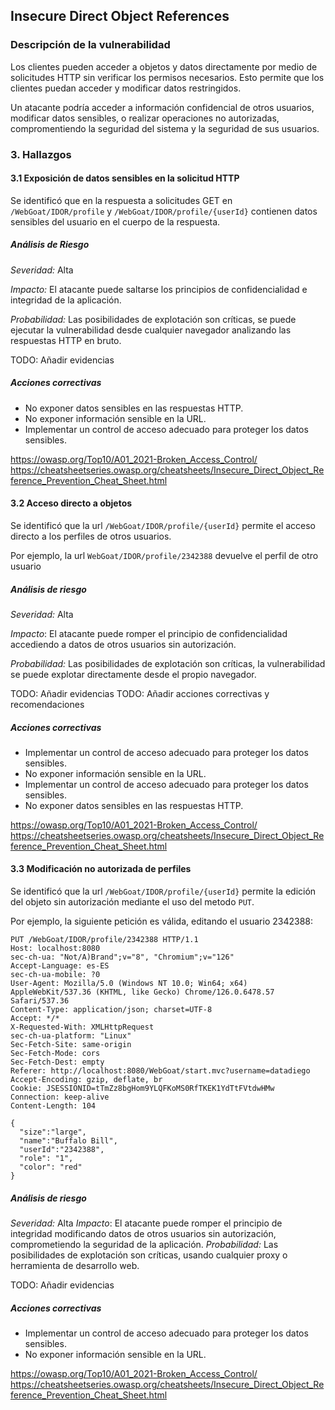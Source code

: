 ## Insecure Direct Object References

### Descripción de la vulnerabilidad

Los clientes pueden acceder a objetos y datos directamente por medio de solicitudes HTTP sin verificar los permisos necesarios. Esto permite que los clientes puedan acceder y modificar datos restringidos.

Un atacante podría acceder a información confidencial de otros usuarios, modificar datos sensibles, o realizar operaciones no autorizadas, compromentiendo la seguridad del sistema y la seguridad de sus usuarios.

### 3. Hallazgos

#### 3.1 Exposición de datos sensibles en la solicitud HTTP

Se identificó que en la respuesta a solicitudes GET en `/WebGoat/IDOR/profile` y `/WebGoat/IDOR/profile/{userId}` contienen datos sensibles del usuario en el cuerpo de la respuesta. 

##### Análisis de Riesgo

*Severidad:* Alta

*Impacto:* El atacante puede saltarse los principios de confidencialidad e integridad de la aplicación.

*Probabilidad:* Las posibilidades de explotación son críticas, se puede ejecutar la vulnerabilidad desde cualquier navegador analizando las respuestas HTTP en bruto.

TODO: Añadir evidencias

##### Acciones correctivas

- No exponer datos sensibles en las respuestas HTTP.
- No exponer información sensible en la URL.
- Implementar un control de acceso adecuado para proteger los datos sensibles.

https://owasp.org/Top10/A01_2021-Broken_Access_Control/
https://cheatsheetseries.owasp.org/cheatsheets/Insecure_Direct_Object_Reference_Prevention_Cheat_Sheet.html

#### 3.2 Acceso directo a objetos

Se identificó que la url `/WebGoat/IDOR/profile/{userId}` permite el acceso directo a los perfiles de otros usuarios.

Por ejemplo, la url `WebGoat/IDOR/profile/2342388` devuelve el perfil de otro usuario

##### Análisis de riesgo

*Severidad:* Alta

*Impacto*: El atacante puede romper el principio de confidencialidad accediendo a datos de otros usuarios sin autorización.

*Probabilidad:* Las posibilidades de explotación son críticas, la vulnerabilidad se puede explotar directamente desde el propio navegador.

TODO: Añadir evidencias
TODO: Añadir acciones correctivas y recomendaciones

##### Acciones correctivas

- Implementar un control de acceso adecuado para proteger los datos sensibles.
- No exponer información sensible en la URL.
- Implementar un control de acceso adecuado para proteger los datos sensibles.
- No exponer datos sensibles en las respuestas HTTP.

https://owasp.org/Top10/A01_2021-Broken_Access_Control/
https://cheatsheetseries.owasp.org/cheatsheets/Insecure_Direct_Object_Reference_Prevention_Cheat_Sheet.html

#### 3.3 Modificación no autorizada de perfiles

Se identificó que la url `/WebGoat/IDOR/profile/{userId}` permite la edición del objeto sin autorización mediante el uso del metodo `PUT`.

Por ejemplo, la siguiente petición es válida, editando el usuario 2342388:

```HTTP
PUT /WebGoat/IDOR/profile/2342388 HTTP/1.1
Host: localhost:8080
sec-ch-ua: "Not/A)Brand";v="8", "Chromium";v="126"
Accept-Language: es-ES
sec-ch-ua-mobile: ?0
User-Agent: Mozilla/5.0 (Windows NT 10.0; Win64; x64) AppleWebKit/537.36 (KHTML, like Gecko) Chrome/126.0.6478.57 Safari/537.36
Content-Type: application/json; charset=UTF-8
Accept: */*
X-Requested-With: XMLHttpRequest
sec-ch-ua-platform: "Linux"
Sec-Fetch-Site: same-origin
Sec-Fetch-Mode: cors
Sec-Fetch-Dest: empty
Referer: http://localhost:8080/WebGoat/start.mvc?username=datadiego
Accept-Encoding: gzip, deflate, br
Cookie: JSESSIONID=tTmZz8bgHom9YLQFKoMS0RfTKEK1YdTtFVtdwHMw
Connection: keep-alive
Content-Length: 104

{
  "size":"large",
  "name":"Buffalo Bill",
  "userId":"2342388",
  "role": "1",
  "color": "red"
}
```

##### Análisis de riesgo

*Severidad:* Alta
*Impacto*: El atacante puede romper el principio de integridad modificando datos de otros usuarios sin autorización, comprometiendo la seguridad de la aplicación.
*Probabilidad:* Las posibilidades de explotación son críticas, usando cualquier proxy o herramienta de desarrollo web.

TODO: Añadir evidencias

##### Acciones correctivas

- Implementar un control de acceso adecuado para proteger los datos sensibles.
- No exponer información sensible en la URL.

https://owasp.org/Top10/A01_2021-Broken_Access_Control/
https://cheatsheetseries.owasp.org/cheatsheets/Insecure_Direct_Object_Reference_Prevention_Cheat_Sheet.html